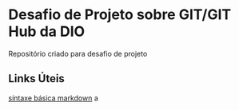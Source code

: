 # Desafio de Projeto sobre GIT/GIT Hub da DIO
Repositório criado para desafio de projeto

## Links Úteis
[síntaxe básica markdown](https://www.markdownguide.org/basic-syntax/)
a
